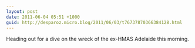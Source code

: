 ```yaml
---
layout: post
date: 2011-06-04 05:51 +1000
guid: http://desparoz.micro.blog/2011/06/03/t76737870366384128.html
---
```

Heading out for a dive on the wreck of the ex-HMAS Adelaide this morning.

